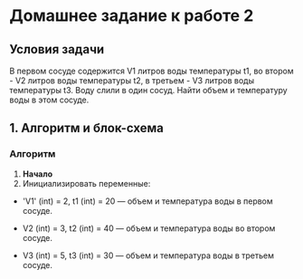 # Домашнее задание к работе 2
## Условия задачи
В первом сосуде содержится V1 литров воды температуры t1, во втором - V2 литров воды температуры t2, в третьем - V3 литров воды температуры t3. Воду слили в один сосуд. Найти объем и температуру воды в этом сосуде.

## 1. Алгоритм и блок-схема

### Алгоритм
1. **Начало**
2. Инициализировать переменные:
- 'V1' (int) = 2, t1 (int) = 20 — объем и температура воды в первом сосуде.

- V2 (int) = 3, t2 (int) = 40 — объем и температура воды во втором сосуде.

- V3 (int) = 5, t3 (int) = 30 — объем и температура воды в третьем сосуде.
